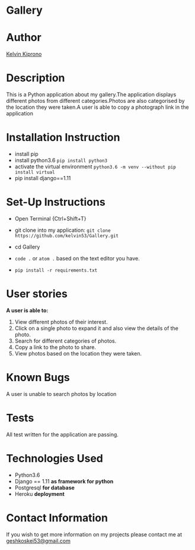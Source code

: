 # Gallery
# Author
[Kelvin Kiprono](https://github.com/kelvin53/Gallery)
# Description
This is a Python application about my gallery.The application displays different photos from different categories.Photos are also categorised by the location they were taken.A user is able to copy a photograph link in the application

# Installation Instruction
* install pip
* install python3.6 ```pip install python3```
* activate the virtual environment ```python3.6 -m venv --without pip install virtual```
* pip install django==1.11

# Set-Up Instructions
* Open Terminal {Ctrl+Shift+T}

* git clone into my application: ```git clone https://github.com/kelvin53/Gallery.git```


* cd Gallery

* ```code .``` or ```atom .``` based on the text editor you have.
* ```pip install -r requirements.txt```

# User stories
**A user is able to:**
1. View different photos of their interest.
2. Click on a single photo to expand it and also view the details of the photo. 
3. Search for different categories of photos. 
4. Copy a link to the photo to share.
5. View photos based on the location they were taken.
# Known Bugs
A user is unable to search photos by location
# Tests
All test written for the application are passing.

# Technologies Used
* Python3.6
* Django == 1.11 **as framework for python**
* Postgresql **for database**
* Heroku **deployment**

# Contact Information
If you wish to get more information on my projects please contact me at geshkoskei53@gmail.com


